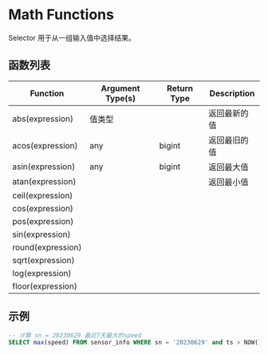 # Math Functions

Selector 用于从一组输入值中选择结果。


## 函数列表

|  Function            | Argument Type(s)                        |  Return Type                                                                            |      Description                                           |
|  -----------------   |------------------------------------     |------------------------------------------------------------------------------           |------------------------------------------------------------|
| abs(expression)      | 值类型                                   |                                                                                         | 返回最新的值                                                 |
| acos(expression)     | any                                     |   bigint                                                                                | 返回最旧的值                                                 |
| asin(expression)     | any                                     |   bigint                                                                                | 返回最大值                                                   |
| atan(expression)     |                                         |                                                                                         | 返回最小值                                                   |
| ceil(expression)     |                                         |                                                                                         |                                                            |
| cos(expression)      |                                         |                                                                                         |                                                            |
| pos(expression)      |                                         |                                                                                         |                                                            |
| sin(expression)      |                                         |                                                                                         |                                                            |
| round(expression)    |                                         |                                                                                         |                                                            |
| sqrt(expression)     |                                         |                                                                                         |                                                            |
| log(expression)      |                                         |                                                                                         |                                                            |
| floor(expression)    |                                         |                                                                                         |                                                            |


## 示例
```SQL
-- 计算 sn = 20230629 最近7天最大的speed
SELECT max(speed) FROM sensor_info WHERE sn = '20230629' and ts > NOW() - interval '7 day';
```


